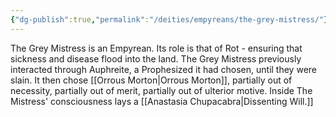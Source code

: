 ```yaml
---
{"dg-publish":true,"permalink":"/deities/empyreans/the-grey-mistress/"}
---
```


The Grey Mistress is an Empyrean. Its role is that of Rot - ensuring that sickness and disease flood into the land. The Grey Mistress previously interacted through Auphreite, a Prophesized it had chosen, until they were slain. It then chose [[Orrous Morton\|Orrous Morton]], partially out of necessity, partially out of merit, partially out of ulterior motive. Inside The Mistress' consciousness lays a [[Anastasia Chupacabra\|Dissenting Will.]]